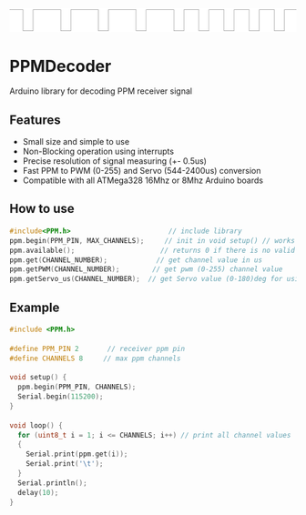 ![PROJECT_PHOTO](https://github.com/VICLER/PPMDecoder/blob/master/ppm_img.PNG)
# PPMDecoder
 Arduino library for decoding PPM receiver signal

## Features
- Small size and simple to use
- Non-Blocking operation using interrupts
- Precise resolution of signal measuring (+- 0.5us)
- Fast PPM to PWM (0-255) and Servo (544-2400us) conversion
- Compatible with all ATMega328 16Mhz or 8Mhz Arduino boards

## How to use
```C++
#include<PPM.h>                        // include library
ppm.begin(PPM_PIN, MAX_CHANNELS);     // init in void setup() // works only with pin 2(PD2) or pin 3(PD3)
ppm.available();                     // returns 0 if there is no valid pulses from receiver
ppm.get(CHANNEL_NUMBER);            // get channel value in us 
ppm.getPWM(CHANNEL_NUMBER);        // get pwm (0-255) channel value
ppm.getServo_us(CHANNEL_NUMBER);  // get Servo value (0-180)deg for using with Servo.writeMicroseconds() in range (544-2400)us
```
## Example
```C++
#include <PPM.h>

#define PPM_PIN 2       // receiver ppm pin
#define CHANNELS 8     // max ppm channels

void setup() {
  ppm.begin(PPM_PIN, CHANNELS);
  Serial.begin(115200);
}

void loop() {
  for (uint8_t i = 1; i <= CHANNELS; i++) // print all channel values
  {
    Serial.print(ppm.get(i));
    Serial.print('\t');
  }
  Serial.println();
  delay(10);
}
```